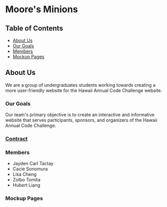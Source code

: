 # Moore's Minions
## Table of Contents
  -  [About Us](#about-us)
  -  [Our Goals](#our-goals)
  -  [Members](#members)
  -  [Mockup Pages](#mockup-pages)
## About Us
We are a group of undergraduates students working towards creating a more user-friendly website for the Hawaii Annual Code Challenge website.
### Our Goals
Our team's primary objective is to create an interactive and informative website that serves participants, sponsors, and organizers of the Hawaii Annual Code Challenge.
### <a href="https://docs.google.com/document/d/1bxEAA0fJiafDCHzecck85kHN4ohJynANnBml1lzV6as/edit?usp=sharing">Contract</a>
### Members
  - Jayden Carl Tactay
  - Cacie Sonomura
  - Lisa Cheng
  - Zolbo Tomita
  - Hubert Liang
### Mockup Pages
